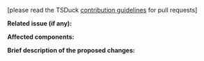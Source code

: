 [please read the TSDuck [contribution guidelines](https://tsduck.io/doxy/contributing.html) for pull requests]

**Related issue (if any):**

**Affected components:**

**Brief description of the proposed changes:**
